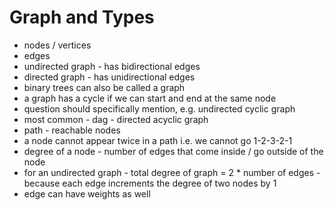 # Graph and Types

- nodes / vertices
- edges
- undirected graph - has bidirectional edges
- directed graph - has unidirectional edges
- binary trees can also be called a graph
- a graph has a cycle if we can start and end at the same node
- question should specifically mention, e.g. undirected cyclic graph
- most common - dag - directed acyclic graph
- path - reachable nodes
- a node cannot appear twice in a path i.e. we cannot go 1-2-3-2-1
- degree of a node - number of edges that come inside / go outside of the node
- for an undirected graph - total degree of graph = 2 * number of edges - because each edge increments the degree of two nodes by 1
- edge can have weights as well
